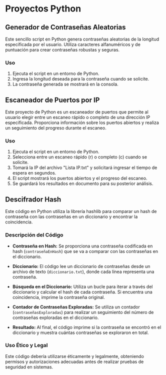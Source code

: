 # Proyectos Python

## Generador de Contraseñas Aleatorias

Este sencillo script en Python genera contraseñas aleatorias de la longitud especificada por el usuario. Utiliza caracteres alfanuméricos y de puntuación para crear contraseñas robustas y seguras.

### Uso

1. Ejecuta el script en un entorno de Python.
2. Ingresa la longitud deseada para la contraseña cuando se solicite.
3. La contraseña generada se mostrará en la consola.


## Escaneador de Puertos por IP

Este proyecto de Python es un escaneador de puertos que permite al usuario elegir entre un escaneo rápido o completo de una dirección IP especificada. Proporciona información sobre los puertos abiertos y realiza un seguimiento del progreso durante el escaneo.

### Uso

1. Ejecuta el script en un entorno de Python.
2. Selecciona entre un escaneo rápido (r) o completo (c) cuando se solicite.
3. Tomará la IP del archivo "Lista IP.txt" y solicitará ingresar el tiempo de espera en segundos.
4. El script mostrará los puertos abiertos y el progreso del escaneo.
5. Se guardará los resultados en documento para su posterior análisis.


## Descifrador Hash

Este código en Python utiliza la librería hashlib para comparar un hash de contraseña con las contraseñas en un diccionario y encontrar la coincidencia.

### Descripción del Código

- **Contraseña en Hash:** Se proporciona una contraseña codificada en hash (`contraseñaEnHash`) que se va a comparar con las contraseñas en el diccionario.

- **Diccionario:** El código lee un diccionario de contraseñas desde un archivo de texto (`diccionario.txt`), donde cada línea representa una contraseña.

- **Búsqueda en el Diccionario:** Utiliza un bucle para iterar a través del diccionario y calcular el hash de cada contraseña. Si encuentra una coincidencia, imprime la contraseña original.

- **Contador de Contraseñas Exploradas:** Se utiliza un contador (`contraseñasExploradas`) para realizar un seguimiento del número de contraseñas exploradas en el diccionario.

- **Resultado:** Al final, el código imprime si la contraseña se encontró en el diccionario y muestra cuántas contraseñas se exploraron en total.

### Uso Ético y Legal

Este código debería utilizarse éticamente y legalmente, obteniendo permisos y autorizaciones adecuadas antes de realizar pruebas de seguridad en sistemas.